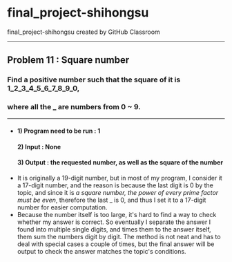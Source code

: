 # final_project-shihongsu
final_project-shihongsu created by GitHub Classroom
***
## Problem 11 : Square number

### Find a positive number such that the square of it is 1_2_3_4_5_6_7_8_9_0, 
### where all the _ are numbers from 0 ~ 9.
***
* #### 1) Program need to be run : __1__
  #### 2) Input : __None__
  #### 3) Output :  __the requested number__, as well as __the square of the number__ 
*   It is originally a 19-digit number, but in most of my program, I consider it a 17-digit number, and the reason is because the last digit is 0 by the topic, and since it is _a square number, the power of every prime factor must be even_, therefore the last _ is 0, and thus I set it to a 17-digit number for easier computation.
*   Because the number itself is too large, it's hard to find a way to check whether my answer is correct. So eventually I separate the answer I found into multiple single digits, and times them to the answer itself, them sum the numbers digit by digit. The method is not neat and has to deal with special cases a couple of times, but the final answer will be output to check the answer matches the topic's conditions.
